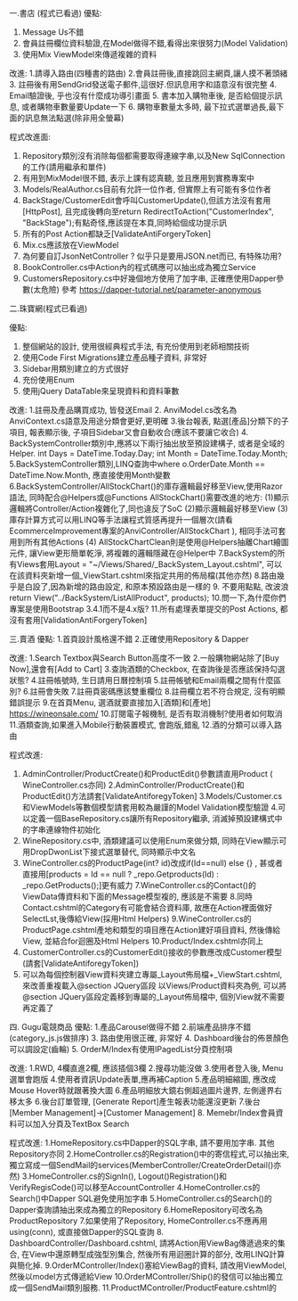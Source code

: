 ﻿一.書店 (程式已看過)
優點:
1. Message Us不錯
2. 會員註冊欄位資料驗證,在Model做得不錯,看得出來很努力(Model Validation)
3. 使用Mix ViewModel來傳遞複雜的資料

改進:
1.請導入路由(四種書的路由)
2.會員註冊後,直接跳回主網頁,讓人摸不著頭緒
3. 註冊後有用SendGrid發送電子郵件,這很好.但訊息用字和語意沒有很完整
4. Email驗證後, 乎也沒有什麼成功導引畫面
5. 書本加入購物車後, 是否給個提示訊息, 或者購物車數量要Update一下
6. 購物車數量太多時, 最下拉式選單過長,最下面的訊息無法點選(除非用全螢幕)


程式改進面:
1. Repository類別沒有消除每個都需要取得連線字串,以及New SqlConnection的工作(請用繼承和單件)
2. 有用到MixModel很不錯, 表示上課有認真聽, 並且應用到實務專案中
3. Models/RealAuthor.cs目前有允許一位作者, 但實際上有可能有多位作者
4. BackStage/CustomerEdit會呼叫CustomerUpdate(),但該方法沒有套用[HttpPost], 且完成後轉向至return RedirectToAction("CustomerIndex", "BackStage");有點奇怪,應該提在本頁,同時給個成功提示訊
5. 所有的Post Action都缺乏[ValidateAntiForgeryToken]
6. Mix.cs應該放在ViewModel
7. 為何要自訂JsonNetController ? 似乎只是要用JSON.net而已, 有特殊功用?
8. BookController.cs中Action內的程式碼應可以抽出成為獨立Service
9. CustomersRepository.cs中好幾個地方使用了加字串, 正確應使用Dapper參數(太危險)
參考 https://dapper-tutorial.net/parameter-anonymous

二.珠寶網(程式已看過)

優點:
1. 整個網站的設計, 使用很經典程式手法, 有充份使用到老師相關技術
2. 使用Code First Migrations建立產品種子資料, 非常好
3. Sidebar用類別建立的方式很好
4. 充份使用Enum
5. 使用jQuery DataTable來呈現資料和資料筆數


改進:
1.註冊及產品購買成功, 皆發送Email
2. AnviModel.cs改名為AnviContext.cs語意及用途分類會更好,更明確
3.後台報表, 點選[產品]分類下的子項目, 報表顯示後, 子項目Sidebar又會自動收合(應該不要讓它收合)
4. BackSystemController類別中,應將以下兩行抽出放至預設建構子, 或者是全域的Helper.
	int Days = DateTime.Today.Day;
	int Month = DateTime.Today.Month;
5.BackSystemController類別,LINQ查詢中where o.OrderDate.Month == DateTime.Now.Month, 應直接使用Month變數
6.BackSystemController/AllStockChart()的庫存邏輯最好移至View,使用Razor語法, 同時配合@Helpers或@Functions
AllStockChart()需要改進的地方:
(1)顯示邏輯將Controller/Action複雜化了,同也違反了SoC
(2)顯示邏輯最好移至View
(3)庫存計算方式可以用LINQ等手法讓程式質感再提升一個層次(請看EcommerceImprovement專案的AnviController/AllStockChart ), 相同手法可套用到所有其他Actions
(4) AllStockChartClean則是使用@Helpers抽離Chart繪圖元件, 讓View更形簡單乾淨, 將複雜的邏輯隱藏在@Helper中
7.BackSystem的所有Views套用Layout = "~/Views/Shared/_BackSystem_Layout.cshtml", 可以在該資料夾新增一個_ViewStart.cshtml來指定共用的佈局檔(其他亦然)
8.路由幾乎是白設了,因為新增的路由設定, 和原本預設路由是一樣的
9. 不要用點點, 改波浪 return View("../BackSystem/ListAllProduct", products);
10.問一下,為什麼你們專案是使用Bootstrap 3.4.1而不是4.x版?
11.所有處理表單提交的Post Actions, 都沒有套用[ValidationAntiForgeryToken]



三.賣酒
優點:
1.首頁設計風格還不錯
2.正確使用Repository & Dapper

改進:
1.Search Textbox與Search Button高度不一致
2.一般購物網站除了[Buy Now],還會有[Add to Cart]
3.查詢酒類的Checkbox, 在查詢後是否應該保持勾選狀態?
4.註冊帳號時, 生日請用日曆控制項
5.註冊帳號和Email兩欄之間有什麼區別?
6.註冊會失敗
7.註冊頁密碼應該雙重欄位
8.註冊欄立若不符合規定, 沒有明顯錯誤提示
9.在首頁Menu, 選酒就要直接加入[酒類]和[產地]
  https://wineonsale.com/
10.訂閱電子報機制, 是否有取消機制?使用者如何取消
11.酒類查詢,如果進入Mobile行動裝置模式, 會跑版,錯亂
12.酒的分類可以導入路由

程式改進:
1. AdminController/ProductCreate()和ProductEdit()參數請直用Product ( WineController.cs亦同)
2.AdminController/ProductCreate()和ProductEdit()方法請套[ValidateAntiforegyToken]
3.Models/Customer.cs和ViewModels等數個模型請套用較為嚴謹的Model Validation模型驗證
4.可以定義一個BaseRepository.cs讓所有Repository繼承, 消滅掉預設建構式中的字串連線物件初始化
5. WineRepository.cs中, 酒類建議可以使用Enum來做分類, 同時在View顯示可用DropDwonList下接式選單替代, 同時顯示中文名
6. WineController.cs的ProductPage(int? id)改成if(Id==null) else {} , 甚或者直接用[products = Id == null ? _repo.Getproducts(Id) : _repo.GetProducts();]更有威力
7.WineController.cs的Contact()的ViewData傳資料和下面的Message模型複的, 應該是不需要
8.同時Contact.cshtml的Category有可能會結合資料庫, 故應在Action裡面做好SelectLst,後傳給View(採用Html Helpers)
9.WineController.cs的ProductPage.cshtml產地和類型的項目應在Action建好項目資料, 然後傳給View, 並結合for迴圈及Html Helpers
10.Product/Index.cshtml亦同上
11. CustomerController.cs的CustomerEdit()接收的參數應改成Customer模型(請套[ValidateAntiforegyToken])
12. 可以為每個控制器View資料夾建立專屬_Layout佈局檔+_ViewStart.cshtml, 來改善重複載入@section JQuery區段
    以Views/Product資料夾為例, 可以將@section JQuery區段定義移到專屬的_Layout佈局檔中, 個別View就不需要再定義了


四. Gugu電競商品
優點:
1.產品Carousel做得不錯
2.前端產品排序不錯(category_js.js做排序)
3. 路由使用很正確, 非常好
4. Dashboard後台的佈景顏色可以調設定(齒輪)
5. OrderM/Index有使用IPagedList分頁控制項

改進:
1.RWD, 4欄直進2欄, 應該插個3欄
2.搜尋功能沒做
3.使用者登入後, Menu選單會跑版
4.使用者資訊Update表單,應再補Caption
5.產品明細縮圖, 應改成Mouse Hover時就跟著換大圖
6.產品明細放大鏡右側超過圖片邊界, 左側邊界右移太多
6.後台訂單管理, [Generate Report]產生報表功能還沒更新
7.後台[Member Management]->[Customer Management]
8. Memebr/Index會員資料可以加入分頁及TextBox Search

程式改進:
1.HomeRepository.cs中Dapper的SQL字串, 請不要用加字串. 其他Repository亦同
2.HomeController.cs的Registration()中的寄信程式,可以抽出來, 獨立寫成一個SendMail的services(MemberController/CreateOrderDetail()亦然)
3.HomeController.cs的SignIn(),  Logout()Registration()和VerifyRegisCode()可以移至AccountController
4.HomeController.cs的Search()中Dapper SQL避免使用加字串
5.HomeController.cs的Search()的Dapper查詢請抽出來成為獨立的Repository
6.HomeRepository可改名為ProductRepository
7.如果使用了Repository, HomeController.cs不應再用using(conn), 或直接做Dapper的SQL查詢
8. DashboardController/Dashboard.cshtml, 請將Action用ViewBag傳遞過來的集合, 在View中還原轉型成強型別集合,
    然後所有用迴圈計算的部分, 改用LINQ計算與簡化掉.
9.OrderMController/Index()塞給ViewBag的資料, 請改用ViewModel, 然後以model方式傳遞給View
10.OrderMController/Ship()的發信可以抽出獨立成一個SendMail類別服務.
11.ProductMController/ProductFeature.cshtml的<style>區段,請用@section帶入_Layout, 不要直接寫死在View中
12.所有Controller的Post Action請套用[ValidateAnitForgeryToken]
13.Bbt1專案使用Model Fisrt的.edmx, 但這種模式算是早被拋棄的模式, 請改用Code First來設計

五. 導遊伴遊 (無法註冊,所以無法看)


優點:
1.Home/Index高度使用PartialView來簡化View主頁面的設計
2.整個專案註解做得很周詳, 很乾淨

改進:
1.註冊不成功,要有錯誤提示
2.登入不成功,要有錯誤提示
3.可以象徵性導入路由, 例如北部, 中部, 南部, 東部或各縣市
4.可以加上Dashboard後台統計功能


程式改進:
1.所有Repository請直接使用using(conn),不要再new SqlConnection()了
2.所有在Repository中的Model或ViewModel, 請移至Model或ViewModel資料夾
3. Tour/TourDetailByGuide.cshtml 中不要初始化ORM或Repository, 違反SoC關注點分離,這不合規
5. TourController/TourDetailByGuide()中, getTourByDetail應該使用model傳遞就夠了, 不要同時使用ViewData傳遞傳遞相同的東西, 在TourDetailByGuide.cshtml.cshtml亦然
6. 所有Controller的Post Action請套用[ValidateAntiForgeryToken]
7. TourController/TourDetailByGuide.cshtml 中不要做直接呼叫Repository的呼叫, 應在Action先判斷好狀態,然後傳狀態給View就好了( 是因為不知如何一次傳遞多個model緣故?)
8. 可以考慮導入ViewModel, 例如Tour/TourDetailByGuide.cshtml中呼叫InsertTourOrder(), 傳入參數就可以使用model物件, 同時享用ViewModel原先制定的Model Validation驗證規則
9. Model Validation設定限制條件的同時, 請加上自訂Error的錯誤訊息提示.


六. 募資網

優點:
1.大量使用Ajax非同步技術
2.Project/EditProject更新資料使用Ajax Form
3.Project/UpdateProject()當成Web API使用, 吐JSON資料給前端
4.大量使用Partial View來簡化設計


改進:
1.導入路由
2.Home/Category?category=休閒路由不夠優化, 可以直接優化成Home/Category/休閒
3.Project/project/18路由不夠優化,可以直接優化成Project/18
4.註冊失敗時, 會提示錯誤訊息, 但也把輸入的資料清除,這是不對的
5.註冊時, 年份可輸入達5位數,這是不太OK的
6.贊助時的Email信箱, 能否從會員註冊資料自動帶入
7.贊助人相關資料, 能否保存至會員資料中, 這樣每次贊助就不必用手Key
8.[關於我們]還沒設計

程式改進:
1. HomeController的DbContext的初始化, 請集中在類別的預設建構子中統一建立, 不要在每個Action中初始化(其他控制器亦然)
2. 同時採用上述方式後, 也不需用using(DbConext)來包住, 只需在類別末端統一加上EF的Dispose()方法
    protected override void Dispose(bool disposing)
    {
        db.Dispose();
        base.Dispose(disposing);
    }
3. 所有Controller的Post Action請套用[ValidationAntiForgeryToken]
4. HomeController/search()中Repository初始化,也請集中在類別的預設建構子中統一建立, 不要在每個Action中初始化(其他控制器亦然)
5. Models/ViewModel/EditProject中, Model Vlidation請加上自訂Error的錯誤訊息提示.
6. ProjectController/EditProject中使用了四個Repository, 其實可以考慮使用ViewModel定義4-5個model或集合成員, 然後呼叫一個Repository, 回傳一個ViewModel, 取得所有資料
7. Action呼叫Repository, 但是Action中加上大量的資料判斷邏輯, 將來是否考慮將複雜資料邏輯移至Repository就好, 以簡化Action程式的複雜度
8. UploadRepository的UploadfileToUrl()皆為靜態方法, 但是在多人檔案上傳中有可能同時使用, 資源或變數是否有可能會錯亂? 建議要用lock去鎖定
   可參考https://docs.microsoft.com/zh-tw/dotnet/csharp/language-reference/keywords/lock-statement
9. UserController/userEdit()中,像以下集合資料物件, 可以考慮移至Helpers中的類別
List<SelectListItem> items = new List<SelectListItem>()
{
    new SelectListItem() {Text = "男", Value = "1", Selected = false},
    new SelectListItem() {Text = "女", Value = "2", Selected = false},
    new SelectListItem() {Text = "其他", Value = "3", Selected = false}
};

10.UserController/userDetails()要先判斷id是否等於null,再決定是否要查詢資料庫, 以避免浪費不必要的效能
11.ProjectController和UserController中, 是初始化一個DbContext再傳給Repository, 但是否比較好的作法是直接在Repository內建立DbContext物件
12. Model Validation設定限制條件的同時, 請加上自訂Error的錯誤訊息提示.
13.題外話:想請問本組Model類別檔的產生, 是否用Code First從資料庫產出模型類別檔?
14. Services資料夾中四個類別程式, 無論是傳入的DbContext或自己初始化DbContext, 建議直接在Repository內建立DbContext物件


七. 賣衣服
優點:
1.產品明細的價格Ranger功能不錯
2.大量使用Web API

改進:
1.導入路由
2.註冊帳號成功後, 應該就直接登入,
3.註冊成功後,沒有發送信件給會員
4.產品應該加入[加入購物車], 不能單只有[購買]按鈕

程式改進:
1.https://shopmvc.azurewebsites.net/api/dashboardIndex/GetMaster安全性漏洞太大,等於資料大門洞開(其他API亦然)
  參考:https://docs.microsoft.com/zh-tw/aspnet/web-api/overview/security/individual-accounts-in-web-api
2.所有Controller的Post Action請套用[ValidationAntiForgeryToken]
3.Service/ProductService.cs中, DbContext初始化應放到類別的預設建構子中(其他類別亦然)
4.將來是否考慮將複雜資料邏輯和DbContext移至Repository就好, 以簡化叫用端的邏輯(設計的方式與募資網十分神似,二組是否有程式交流?)
5.題外話:想請問本組Model類別檔的產生, 是否用Code First從資料庫產出模型類別檔?
6.如果Repository使用EF的DbContext, 應使用using()包住DbContext,來釋放掉DbContext佔用資源, 要不使用解建構式
C#解建構式 : https://docs.microsoft.com/zh-tw/dotnet/csharp/programming-guide/classes-and-structs/destructors
Huanlin學習筆記-Entity Framework DbContext 物件的生命週期 https://www.huanlintalk.com/2012/12/entity-framework-dbcontext-lifetime-in.html
7.dashboardCategoryController/Index()中共用的類別請放在預設建構子中初始化








